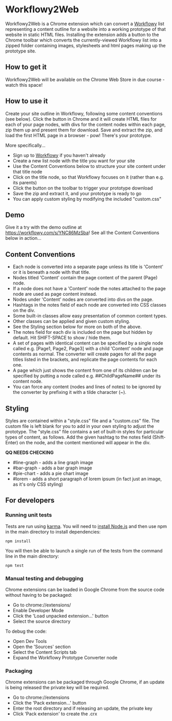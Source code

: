# Workflowy2Web

Workflowy2Web is a Chrome extension which can convert a [Workflowy](https://workflowy.com/) list representing a content outline for a website into a working prototype of that website in static HTML files. Installing the extension adds a button to the Chrome toolbar which converts the currently-viewed Workflowy list into a zipped folder containing images, stylesheets and html pages making up the prototype site.

## How to get it
Workflowy2Web will be available on the Chrome Web Store in due course - watch this space!

## How to use it
Create your site outline in Workflowy, following some content conventions (see below). Click the button in Chrome and it will create HTML files for each of your page nodes, with divs for the content nodes within each page, zip them up and present them for download. Save and extract the zip, and load the first HTML page in a browser - pow! There's your prototype.

More specifically...
* Sign up to [Workflowy](https://workflowy.com/) if you haven't already
* Create a new list node with the title you want for your site
* Use the Content Conventions below to structure your site content under that title node
* Click on the title node, so that Workflowy focuses on it (rather than e.g. its parents)
* Click the button on the toolbar to trigger your prototype download
* Save the zip and extract it, and your prototype is ready to go
* You can apply custom styling by modifying the included "custom.css"

## Demo

Give it a try with the demo outline at https://workflowy.com/s/YNC86MzSba! See all the Content Conventions below in action...

## Content Conventions
* Each node is converted into a separate page unless its title is 'Content' or it is beneath a node with that title.
* Nodes titled 'Content' contain the page content of the parent (Page) node.
 * If a node does not have a 'Content' node the notes attached to the page node are used as page content instead.
* Nodes under 'Content' nodes are converted into divs on the page.
* Hashtags in the notes field of each node are converted into CSS classes on the div.
 * Some built-in classes allow easy presentation of common content types.
 * Other classes can be applied and given custom styling.
 * See the Styling section below for more on both of the above.
* The notes field for each div is included on the page but hidden by default. Hit SHIFT-SPACE to show / hide them.
* A set of pages with identical content can be specified by a single node called e.g. [Page1, Page2, Page3] with a child 'Content' node and page contents as normal. The converter will create pages for all the page titles listed in the brackets, and replicate the page contents for each one.
* A page which just shows the content from one of its children can be specified by putting a node called e.g. ##ChildPageName## under its content node.
* You can force any content (nodes and lines of notes) to be ignored by the converter by prefixing it with a tilde character (~).

## Styling

Styles are contained within a "style.css" file and a "custom.css" file. The custom file is left blank for you to add in your own styling to adjust the prototype. The "style.css" file contains a set of built-in styles for particular types of content, as follows. Add the given hashtag to the notes field (Shift-Enter) on the node, and the content mentioned will appear in the div.

**QQ NEEDS CHECKING**

* #line-graph - adds a line graph image
* #bar-graph - adds a bar graph image
* #pie-chart - adds a pie chart image
* #lorem - adds a short paragraph of lorem ipsum (in fact just an image, as it's only CSS styling)

## For developers
### Running unit tests
Tests are run using [karma](http://karma-runner.github.io/0.13/index.html). You will need to [install Node.js](https://docs.npmjs.com/getting-started/installing-node) and then use npm in the main directory to install dependencies:

```
npm install
```
You will then be able to launch a single run of the tests from the command line in the main directory:
```
npm test
```
### Manual testing and debugging
Chrome extensions can be loaded in Google Chrome from the source code without having to be packaged: 
* Go to chrome://extensions/
* Enable Developer Mode
* Click the 'Load unpacked extension...' button
* Select the source directory

To debug the code:
* Open Dev Tools
* Open the 'Sources' section
* Select the Content Scripts tab
* Expand the Workflowy Prototype Converter node

### Packaging
Chrome extensions can be packaged through Google Chrome, if an update is being released the private key will be required.
* Go to chrome://extensions
* Click the 'Pack extension...' button
* Enter the root directory and if releasing an update, the private key
* Click 'Pack extension' to create the .crx

